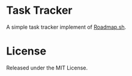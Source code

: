 # Task Tracker
A simple task tracker implement of [Roadmap.sh](https://roadmap.sh/projects/task-tracker).

# License
Released under the MIT License.